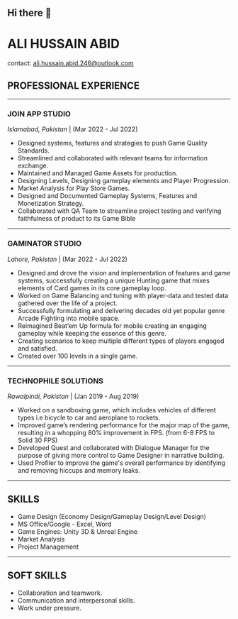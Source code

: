 ## Hi there 👋

<!--
**blackmagezeraf/blackmagezeraf** is a ✨ _special_ ✨ repository because its `README.md` (this file) appears on your GitHub profile.

Here are some ideas to get you started:

- 🔭 I’m currently working on ...
- 🌱 I’m currently learning ...
- 👯 I’m looking to collaborate on ...
- 🤔 I’m looking for help with ...
- 💬 Ask me about ...
- 📫 How to reach me: ...
- 😄 Pronouns: ...
- ⚡ Fun fact: ...
-->
# ALI HUSSAIN ABID
contact: [ali.hussain.abid.246@outlook.com](mailto:ali.hussain.abid.246@outlook.com)

## PROFESSIONAL EXPERIENCE
---
### **JOIN APP STUDIO**
*Islamabad, Pakistan* | (Mar 2022 - Jul 2022)
+ Designed systems, features and strategies to push Game Quality Standards.
+ Streamlined and collaborated with relevant teams for information exchange.
+ Maintained and Managed Game Assets for production.
+ Designing Levels, Designing gameplay elements and Player Progression.
+ Market Analysis for Play Store Games.
+ Designed and Documented Gameplay Systems, Features and Monetization Strategy.
+ Collaborated with QA Team to streamline project testing and verifying faithfulness of product to its Game Bible

---
### **GAMINATOR STUDIO**
*Lahore, Pakistan* | (Mar 2022 - Jul 2022)
+ Designed and drove the vision and implementation of features and game systems, successfully creating a unique Hunting game that mixes elements of Card games in its core gameplay loop.
+ Worked on Game Balancing and tuning with player-data and tested data gathered over the life of a project.
+ Successfully formulating and delivering decades old yet popular genre Arcade Fighting into mobile space.
+ Reimagined Beat’em Up formula for mobile creating an engaging gameplay while keeping the essence of this genre.
+ Creating scenarios to keep multiple different types of players engaged and satisfied.
+ Created over 100 levels in a single game.

---
### **TECHNOPHILE SOLUTIONS**
*Rawalpindi, Pakistan* | (Jan 2019 - Aug 2019)
+ Worked on a sandboxing game, which includes vehicles of different types i.e bicycle to car and aeroplane to rockets.
+ Improved game’s rendering performance for the major map of the game, resulting in a whopping 80% improvement in FPS. (from 6-8 FPS to Solid 30 FPS)
+ Developed Quest and collaborated with Dialogue Manager for the purpose of giving more control to Game Designer in narrative building.
+ Used Profiler to improve the game's overall performance by identifying and removing hiccups and memory leaks.

---
## SKILLS
+ Game Design (Economy Design/Gameplay Design/Level Design)
+ MS Office/Google - Excel, Word
+ Game Engines: Unity 3D & Unreal Engine
+ Market Analysis
+ Project Management

---
## SOFT SKILLS
+ Collaboration and teamwork.
+ Communication and interpersonal skills.
+ Work under pressure.
